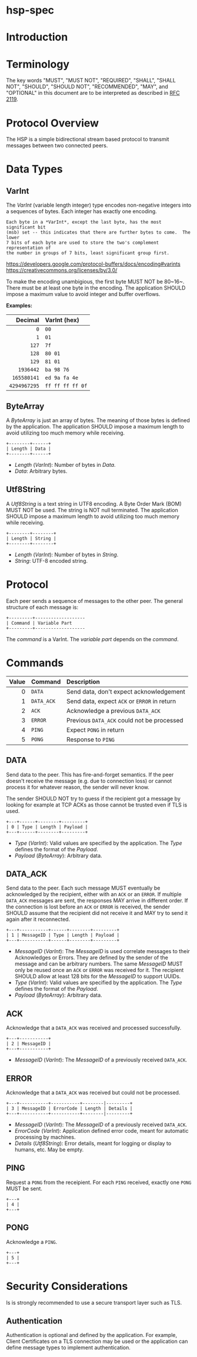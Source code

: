 # hsp-spec

# Introduction

# Terminology

The key words "MUST", "MUST NOT", "REQUIRED", "SHALL", "SHALL NOT", "SHOULD",
"SHOULD NOT", "RECOMMENDED", "MAY", and "OPTIONAL" in this document are to be
interpreted as described in [RFC 2119](https://tools.ietf.org/html/rfc2119).

# Protocol Overview

The HSP is a simple bidirectional stream based protocol to transmit messages
between two connected peers.

# Data Types

## VarInt

The *VarInt* (variable length integer) type encodes non-negative integers
into a sequences of bytes.  Each integer has exactly one encoding.

    Each byte in a *VarInt*, except the last byte, has the most significant bit
    (msb) set -- this indicates that there are further bytes to come.  The lower
    7 bits of each byte are used to store the two's complement representation of
    the number in groups of 7 bits, least significant group first.

<https://developers.google.com/protocol-buffers/docs/encoding#varints>\
<https://creativecommons.org/licenses/by/3.0/>

To make the encoding unambigious, the first byte MUST NOT be 80~16~.  There
must be at least one byte in the encoding.  The application SHOULD impose a
maximum value to avoid integer and buffer overflows.


**Examples:**

|      Decimal | VarInt (hex)       |
|  ----------: | :----------------- |
|          `0` | `00`               |
|          `1` | `01`               |
|        `127` | `7f`               |
|        `128` | `80 01`            |
|        `129` | `81 01`            |
|    `1936442` | `ba 98 76`         |
|  `165580141` | `ed 9a fa 4e`      |
| `4294967295` | `ff ff ff ff 0f`   |

## ByteArray

A *ByteArray* is just an array of bytes.  The meaning of those bytes is defined
by the application.  The application SHOULD impose a maximum length to avoid
utilizing too much memory while receiving.

~~~
+--------+------+
| Length | Data |
+--------+------+
~~~

  * *Length* (*VarInt*): Number of bytes in *Data*.
  * *Data*: Arbitrary bytes.

## Utf8String

A *Utf8String* is a text string in UTF8 encoding.  A Byte Order Mark (BOM) MUST
NOT be used.  The string is NOT null terminated.  The application SHOULD impose
a maximum length to avoid utilizing too much memory while receiving.


~~~
+--------+--------+
| Length | String |
+--------+--------+
~~~

  * *Length* (*VarInt*): Number of bytes in *String*.
  * *String*: UTF-8 encoded string.

# Protocol

Each peer sends a sequence of messages to the other peer.  The general
structure of each message is:

~~~
+---------+-------------------
| Command | Variable Part
+---------+-------------------
~~~

The *command* is a VarInt. The *variable part* depends on the *command*.

# Commands

| Value | Command    | Description                                      |
| ----: | :--------- | :----------------------------------------------- |
|     0 | `DATA`     | Send data, don't expect acknowledgement          |
|     1 | `DATA_ACK` | Send data, expect `ACK` or `ERROR` in return     |
|     2 | `ACK`      | Acknowledge a previous `DATA_ACK`                |
|     3 | `ERROR`    | Previous `DATA_ACK` could not be processed       |
|     4 | `PING`     | Expect `PONG` in return                          |
|     5 | `PONG`     | Response to `PING`                               |

## DATA

Send data to the peer.  This has fire-and-forget semantics.  If the peer doesn't
receive the message (e.g. due to connection loss) or cannot process it for
whatever reason, the sender will never know.

The sender SHOULD NOT try to guess if the recipient got a message by looking for
example at TCP ACKs as those cannot be trusted even if TLS is used.

~~~
+---+------+--------+---------+
| 0 | Type | Length | Payload |
+---+------+--------+---------+
~~~

  * *Type* (*VarInt*): Valid values are specified by the application.  The
    *Type* defines the format of the *Payload*.
  * *Payload* (*ByteArray*): Arbitrary data.


## DATA\_ACK

Send data to the peer.  Each such message MUST eventually be acknowledged by
the recipient, either with an `ACK` or an `ERROR`.  If multiple `DATA_ACK`
messages are sent, the responses MAY arrive in different order.  If the
connection is lost before an `ACK` or `ERROR` is received, the sender SHOULD
assume that the recipient did not receive it and MAY try to send it again after
it reconnected.

~~~
+---+-----------+------+--------+---------+
| 1 | MessageID | Type | Length | Payload |
+---+-----------+------+--------+---------+
~~~

  * *MessageID* (*VarInt*): The *MessageID* is used correlate messages to their
    Acknowledges or Errors.  They are defined by the sender of the message and
    can be arbitrary numbers.  The same *MessageID* MUST only be reused once an
    `ACK` or `ERROR` was received for it.  The recipient SHOULD allow at least
    128 bits for the *MessageID* to support UUIDs.
  * *Type* (*VarInt*): Valid values are specified by the application.  The
    *Type* defines the format of the *Payload*.
  * *Payload* (*ByteArray*): Arbitrary data.

## ACK

Acknowledge that a `DATA_ACK` was received and processed successfully.

~~~
+---+-----------+
| 2 | MessageID |
+---+-----------+
~~~

  * *MessageID* (*VarInt*): The *MessageID* of a previously received `DATA_ACK`.

## ERROR

Acknowledge that a `DATA_ACK` was received but could not be processed.

~~~
+---+-----------+-----------+--------|---------+
| 3 | MessageID | ErrorCode | Length | Details |
+---+-----------+-----------+--------|---------+
~~~

  * *MessageID* (*VarInt*): The *MessageID* of a previously received `DATA_ACK`.
  * *ErrorCode* (*VarInt*): Application defined error code, meant for automatic
    processing by machines.
  * *Details* (*Utf8String*): Error details, meant for logging or display to
    humans, etc.  May be empty.

## PING

Request a `PONG` from the receipient.  For each `PING` received, exactly one
`PONG` MUST be sent.

~~~
+---+
| 4 |
+---+
~~~

## PONG

Acknowledge a `PING`.

~~~
+---+
| 5 |
+---+
~~~


# Security Considerations 

Is is strongly recommended to use a secure transport layer such as TLS.

## Authentication

Authentication is optional and defined by the application.  For example, Client
Certificates on a TLS connection may be used or the application can define
message types to implement authentication.
